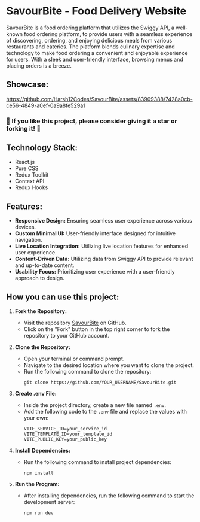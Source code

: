 # SavourBite - Food Delivery Website

SavourBite is a food ordering platform that utilizes the Swiggy API, a well-known food ordering platform, to provide users with a seamless experience of discovering, ordering, and enjoying delicious meals from various restaurants and eateries. The platform blends culinary expertise and technology to make food ordering a convenient and enjoyable experience for users. With a sleek and user-friendly interface, browsing menus and placing orders is a breeze.

## Showcase:
https://github.com/Harsh12Codes/SavourBite/assets/83909388/7428a0cb-ce56-4849-a0ef-0a9a8fe529a1



 ### 💖 If you like this project, please consider giving it a star or forking it! 💖

## Technology Stack:
- React.js
- Pure CSS
- Redux Toolkit
- Context API
- Redux Hooks

## Features:
- **Responsive Design:** Ensuring seamless user experience across various devices.
- **Custom Minimal UI:** User-friendly interface designed for intuitive navigation.
- **Live Location Integration:** Utilizing live location features for enhanced user experience.
- **Content-Driven Data:** Utilizing data from Swiggy API to provide relevant and up-to-date content.
- **Usability Focus:** Prioritizing user experience with a user-friendly approach to design.


 


## How you can use this project:

1. **Fork the Repository:**
   - Visit the repository [SavourBite](https://github.com/Harsh12Codes/SavourBite) on GitHub.
   - Click on the "Fork" button in the top right corner to fork the repository to your GitHub account.

2. **Clone the Repository:**
   - Open your terminal or command prompt.
   - Navigate to the desired location where you want to clone the project.
   - Run the following command to clone the repository:
     ```
     git clone https://github.com/YOUR_USERNAME/SavourBite.git
     ```

3. **Create .env File:**
   - Inside the project directory, create a new file named `.env`.
   - Add the following code to the `.env` file and replace the values with your own:
     ```
     VITE_SERVICE_ID=your_service_id
     VITE_TEMPLATE_ID=your_template_id
     VITE_PUBLIC_KEY=your_public_key
     ```

4. **Install Dependencies:**
   - Run the following command to install project dependencies:
     ```
     npm install
     ```

5. **Run the Program:**
   - After installing dependencies, run the following command to start the development server:
     ```
     npm run dev
     ```
